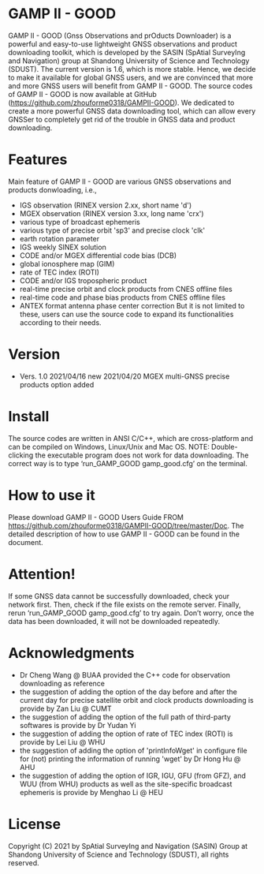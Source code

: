 # GAMP II - GOOD
GAMP II - GOOD (Gnss Observations and prOducts Downloader) is a powerful and easy-to-use lightweight GNSS observations and product downloading toolkit, which is developed by the SASIN (SpAtial SurveyIng and Navigation) group at Shandong University of Science and Technology (SDUST). The current version is 1.6, which is more stable. Hence, we decide to make it available for global GNSS users, and we are convinced that more and more GNSS users will benefit from GAMP II - GOOD. The source codes of GAMP II - GOOD is now available at GitHub (https://github.com/zhouforme0318/GAMPII-GOOD). We dedicated to create a more powerful GNSS data downloading tool, which can allow every GNSSer to completely get rid of the trouble in GNSS data and product downloading.
# Features
Main feature of GAMP II - GOOD are various GNSS observations and products donwloading, i.e., 
- IGS observation (RINEX version 2.xx, short name 'd')
- MGEX observation (RINEX version 3.xx, long name 'crx')
- various type of broadcast ephemeris
- various type of precise orbit 'sp3' and precise clock 'clk'
- earth rotation parameter
- IGS weekly SINEX solution
- CODE and/or MGEX differential code bias (DCB)
- global ionosphere map (GIM)
- rate of TEC index (ROTI)
- CODE and/or IGS tropospheric product
- real-time precise orbit and clock products from CNES offline files
- real-time code and phase bias products from CNES offline files
- ANTEX format antenna phase center correction
But it is not limited to these, users can use the source code to expand its functionalities according to their needs.
# Version
- Vers. 1.0
  2021/04/16 new
  2021/04/20 MGEX multi-GNSS precise products option added
# Install
The source codes are written in ANSI C/C++, which are cross-platform and can be compiled on Windows, Linux/Unix and Mac OS. NOTE: Double-clicking the executable program does not work for data downloading. The correct way is to type ‘run_GAMP_GOOD  gamp_good.cfg’ on the terminal.
# How to use it
Please download GAMP II - GOOD Users Guide FROM https://github.com/zhouforme0318/GAMPII-GOOD/tree/master/Doc. The detailed description of how to use GAMP II - GOOD can be found in the document.
# Attention!
If some GNSS data cannot be successfully downloaded, check your network first. Then, check if the file exists on the remote server. Finally, rerun ‘run_GAMP_GOOD  gamp_good.cfg’ to try again. Don’t worry, once the data has been downloaded, it will not be downloaded repeatedly.
# Acknowledgments
- Dr Cheng Wang @ BUAA provided the C++ code for observation downloading as reference
- the suggestion of adding the option of the day before and after the current day for precise satellite orbit and clock products downloading is provide by Zan Liu @ CUMT
- the suggestion of adding the option of the full path of third-party softwares is provide by Dr Yudan Yi
- the suggestion of adding the option of rate of TEC index (ROTI) is provide by Lei Liu @ WHU
- the suggestion of adding the option of 'printInfoWget' in configure file for (not) printing the information of running 'wget' by Dr Hong Hu @ AHU
- the suggestion of adding the option of IGR, IGU, GFU (from GFZ), and WUU (from WHU) products as well as the site-specific broadcast ephemeris is provide by Menghao Li @ HEU
# License
Copyright (C) 2021 by SpAtial SurveyIng and Navigation (SASIN) Group at Shandong University of Science and Technology (SDUST), all rights reserved.
